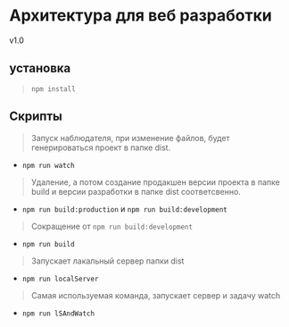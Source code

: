 # Архитектура для веб разработки
v1.0

## установка 
>`npm install`

## Скрипты


>Запуск наблюдателя, при изменение файлов,
будет генерироваться проект в папке dist.

+ `npm run watch`

>Удаление, а потом создание продакшен версии проекта в папке build и
версии разработки в папке dist соответсвенно.

+ `npm run build:production` и `npm run build:development`

>Сокращение от `npm run build:development`

+ `npm run build`

>Запускает лакальный сервер папки dist 

+ `npm run localServer`

>Самая используемая команда, запускает сервер 
и задачу watch

+ `npm run lSAndWatch`
